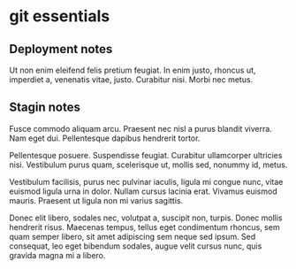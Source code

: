 # git essentials

## Deployment notes
Ut non enim eleifend felis pretium feugiat. In enim justo, rhoncus ut, imperdiet a, venenatis vitae, justo. Curabitur nisi. Morbi nec metus.

## Stagin notes
Fusce commodo aliquam arcu. Praesent nec nisl a purus blandit viverra. Nam eget dui. Pellentesque dapibus hendrerit tortor.

Pellentesque posuere. Suspendisse feugiat. Curabitur ullamcorper ultricies nisi. Vestibulum purus quam, scelerisque ut, mollis sed, nonummy id, metus.

Vestibulum facilisis, purus nec pulvinar iaculis, ligula mi congue nunc, vitae euismod ligula urna in dolor. Nullam cursus lacinia erat. Vivamus euismod mauris. Praesent ut ligula non mi varius sagittis.

Donec elit libero, sodales nec, volutpat a, suscipit non, turpis. Donec mollis hendrerit risus. Maecenas tempus, tellus eget condimentum rhoncus, sem quam semper libero, sit amet adipiscing sem neque sed ipsum. Sed consequat, leo eget bibendum sodales, augue velit cursus nunc, quis gravida magna mi a libero.
